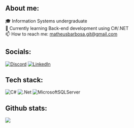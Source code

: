 ## About me:
🎓 Information Systems undergraduate<br>
🌱 Currently learning Back-end development using C#/.NET<br>
📫 How to reach me: matheusbarbosa.git@gmail.com

## Socials:
[![Discord](https://img.shields.io/badge/Discord-%237289DA.svg?logo=discord&logoColor=white)](htttps://discord.gg/Navorski#5415) [![LinkedIn](https://img.shields.io/badge/LinkedIn-%230077B5.svg?logo=linkedin&logoColor=white)](https://linkedin.com/in/matheus-barbosa-64a553222) 

## Tech stack:
![C#](https://img.shields.io/badge/c%23-%23239120.svg?style=for-the-badge&logo=c-sharp&logoColor=white) ![.Net](https://img.shields.io/badge/.NET-5C2D91?style=for-the-badge&logo=.net&logoColor=white) ![MicrosoftSQLServer](https://img.shields.io/badge/Microsoft%20SQL%20Server-CC2927?style=for-the-badge&logo=microsoft%20sql%20server&logoColor=white)
## Github stats:
![](https://github-readme-streak-stats.herokuapp.com/?user=matheusbarbosabr&theme=gotham&hide_border=false)
